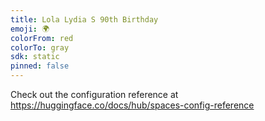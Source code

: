 ```yaml
---
title: Lola Lydia S 90th Birthday
emoji: 🌍
colorFrom: red
colorTo: gray
sdk: static
pinned: false
---
```


Check out the configuration reference at https://huggingface.co/docs/hub/spaces-config-reference
